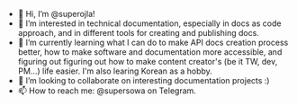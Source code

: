 - 👋 Hi, I’m @superojla!
- 👀 I’m interested in technical documentation, especially in docs as code approach, and in different tools for creating and publishing docs.
- 🌱 I’m currently learning what I can do to make API docs creation process better, how to make software and documentation more accessible, and figuring out figuring out how to make content creator's (be it TW, dev, PM...) life easier. I'm also learing Korean as a hobby.
- 💞️ I’m looking to collaborate on interesting documentation projects :)
- 📫 How to reach me: @supersowa on Telegram.

<!---
superojla/superojla is a ✨ special ✨ repository because its `README.md` (this file) appears on your GitHub profile.
You can click the Preview link to take a look at your changes.
--->
